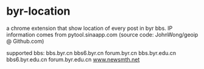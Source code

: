 byr-location
============

a chrome extension that show location of every post in byr bbs.
IP information comes from pytool.sinaapp.com (source code: JohnWong/geoip @ Github.com)

supported bbs:
bbs.byr.cn
bbs6.byr.cn
forum.byr.cn
bbs.byr.edu.cn
bbs6.byr.edu.cn
forum.byr.edu.cn
www.newsmth.net